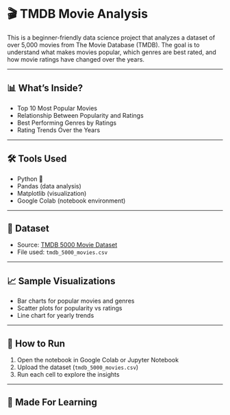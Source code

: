 # 🎬 TMDB Movie Analysis

This is a beginner-friendly data science project that analyzes a dataset of over 5,000 movies from The Movie Database (TMDB). The goal is to understand what makes movies popular, which genres are best rated, and how movie ratings have changed over the years.

---

## 📊 What’s Inside?

- Top 10 Most Popular Movies
- Relationship Between Popularity and Ratings
- Best Performing Genres by Ratings
- Rating Trends Over the Years

---

## 🛠️ Tools Used

- Python 🐍
- Pandas (data analysis)
- Matplotlib (visualization)
- Google Colab (notebook environment)

---

## 📁 Dataset

- Source: [TMDB 5000 Movie Dataset](https://www.kaggle.com/datasets/tmdb/tmdb-movie-metadata)
- File used: `tmdb_5000_movies.csv`

---

## 📈 Sample Visualizations

- Bar charts for popular movies and genres
- Scatter plots for popularity vs ratings
- Line chart for yearly trends

---

## 🚀 How to Run

1. Open the notebook in Google Colab or Jupyter Notebook
2. Upload the dataset (`tmdb_5000_movies.csv`)
3. Run each cell to explore the insights

---

## 🙌 Made For Learning


